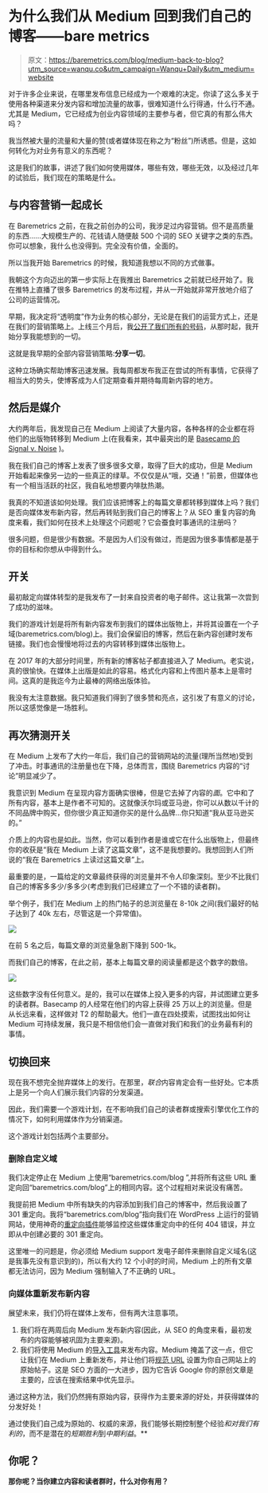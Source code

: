 # 为什么我们从 Medium 回到我们自己的博客——bare metrics

> 原文：<https://baremetrics.com/blog/medium-back-to-blog?utm_source=wanqu.co&utm_campaign=Wanqu+Daily&utm_medium=website>

对于许多企业来说，在哪里发布信息已经成为一个艰难的决定。你读了这么多关于使用各种渠道来分发内容和增加流量的故事，很难知道什么行得通，什么行不通。尤其是 Medium，它已经成为创业内容领域的主要参与者，但它真的有那么伟大吗？

我当然被大量的流量和大量的赞(或者媒体现在称之为“粉丝”)所诱惑。但是，这如何转化为对业务有意义的东西呢？

这是我们的故事，讲述了我们如何使用媒体，哪些有效，哪些无效，以及经过几年的试验后，我们现在的策略是什么。

## 与内容营销一起成长

在 Baremetrics 之前，在我之前创办的公司，我涉足过内容营销。但不是高质量的东西……大规模生产的、花钱请人随便敲 500 个词的 SEO 关键字之类的东西。你可以想象，我什么也没得到。完全没有价值，全面的。

所以当我开始 Baremetrics 的时候，我知道我想以不同的方式做事。

我朝这个方向迈出的第一步实际上在我推出 Baremetrics 之前就已经开始了。我在推特上直播了很多 Baremetrics 的发布过程，并从一开始就非常开放地介绍了公司的运营情况。

早期，我决定将“透明度”作为业务的核心部分，无论是在我们的运营方式上，还是在我们的营销策略上。上线三个月后，我[公开了我们所有的号码](https://baremetrics.com/blog/inside-our-financials-baremetrics-demo)，从那时起，我开始分享我能想到的一切。

这就是我早期的全部内容营销策略:**分享一切**。

这种立场确实帮助博客迅速发展。我每周都发布我正在尝试的所有事情，它获得了相当大的势头，使博客成为人们定期查看并期待每周新内容的地方。

## 然后是媒介

大约两年后，我发现自己在 Medium 上阅读了大量内容，各种各样的企业都在将他们的出版物转移到 Medium 上(在我看来，其中最突出的是 [Basecamp 的 Signal v. Noise](https://m.signalvnoise.com/signal-v-noise-moves-to-medium-c8083ce19686) )。

我在我们自己的博客上发表了很多很多文章，取得了巨大的成功，但是 Medium 开始看起来像另一边的一些真正的绿草。不仅仅是从“哦，交通！”前景，但媒体也有一个相当活跃的社区，我自私地想要内啡肽热潮。

我真的不知道该如何处理。我们应该把博客上的每篇文章都转移到媒体上吗？我们是否向媒体发布新内容，然后再转贴到我们自己的博客上？从 SEO 重复内容的角度来看，我们如何在技术上处理这个问题呢？它会蚕食时事通讯的注册吗？

很多问题，但是很少有数据。不是因为人们没有做过，而是因为很多事情都是基于你的目标和你想从中得到什么。

## 开关

最初敲定向媒体转型的是我发布了一封来自投资者的电子邮件。这让我第一次尝到了成功的滋味。

我们的游戏计划是将所有新内容发布到我们的媒体出版物上，并将其设置在一个子域(baremetrics.com/blog)上。我们会保留旧的博客，然后在新内容创建时发布链接。我们也会慢慢地将过去的内容转移到媒体出版物上。

在 2017 年的大部分时间里，所有新的博客帖子都直接进入了 Medium。老实说，真的很愉快。在媒体上出版是如此的容易。格式化内容和上传图片基本上是零时间。这真的是我迄今为止最棒的网络出版体验。

我没有太注意数据。我只知道我们得到了很多赞和亮点，这引发了有意义的讨论，所以这感觉像是一场胜利。

## 再次猜测开关

在 Medium 上发布了大约一年后，我们自己的营销网站的流量(理所当然地)受到了冲击。时事通讯的注册量也在下降，总体而言，围绕 Baremetrics 内容的“讨论”明显减少了。

我意识到 Medium 在呈现内容方面确实很棒，但是它去掉了内容的*面*。它中和了所有内容，基本上是作者不可知的。这就像沃尔玛或亚马逊，你可以从数以千计的不同品牌中购买，但你很少真正知道你买的是什么品牌…你只知道“我从亚马逊买的。”

介质上的内容也是如此。当然，你可以看到作者是谁或它在什么出版物上，但最终你的收获是“我在 Medium 上读了这篇文章”，这不是我想要的。我想回到人们所说的“我在 Baremetrics 上读过这篇文章”上。

最重要的是，一篇给定的文章最终获得的浏览量并不令人印象深刻。至少不比我们自己的博客多多少/多多少(考虑到我们已经建立了一个不错的读者群)。

举个例子，我们在 Medium 上的热门帖子的总浏览量在 8-10k 之间(我们最好的帖子达到了 40k 左右，尽管这是一个异常值)。

![](img/4cef210a14303b2d466867752a31e8e0.png)

在前 5 名之后，每篇文章的浏览量急剧下降到 500-1k。

而我们自己的博客，在此之前，基本上每篇文章的阅读量都是这个数字的数倍。

![](img/2d87c4db7094fb856e5469db3c0c4329.png)

这些数字没有任何意义。是的，我可以在媒体上投入更多的内容，并试图建立更多的读者群。Basecamp 的人经常在他们的内容上获得 25 万以上的浏览量。但是从长远来看，这样做对 T2 的帮助最大。他们一直在四处摸索，试图找出如何让 Medium 可持续发展，我只是不相信他们会一直做对我们和我们的业务最有利的事情。

## 切换回来

现在我不想完全抛弃媒体上的发行。在那里，*联合*内容肯定会有一些好处。它本质上是另一个向人们展示我们内容的分发渠道。

因此，我们需要一个游戏计划，在不影响我们自己的读者群或搜索引擎优化工作的情况下，如何利用媒体作为分销渠道。

这个游戏计划包括两个主要部分。

### 删除自定义域

我们决定停止在 Medium 上使用“baremetrics.com/blog ”,并将所有这些 URL 重定向回“baremetrics.com/blog”上的相同内容。这个过程相对来说没有痛苦。

我提前把 Medium 中所有缺失的内容添加到我们自己的博客中，然后我设置了 301 重定向。我将“baremetrics.com/blog”指向我们在 WordPress 上运行的营销网站，使用神奇的[重定向插件](https://redirection.me)能够监控这些媒体重定向中的任何 404 错误，并立即从中创建必要的 301 重定向。

这里唯一的问题是，你必须给 Medium support 发电子邮件来删除自定义域名(这是我事先没有意识到的)，所以有大约 12 个小时的时间，Medium 上的所有文章都无法访问，因为 Medium 强制输入了不正确的 URL。

### 向媒体重新发布新内容

展望未来，我们仍将在媒体上发布，但有两大注意事项。

1.  我们将在两周后向 Medium 发布新内容(因此，从 SEO 的角度来看，最初发布的内容能够被巩固为主要来源)。
2.  我们将使用 Medium 的[导入工具](https://medium.com/p/import)来发布内容。Medium 掩盖了这一点，但它让我们在 Medium 上重新发布，并让他们将[规范 URL](https://support.google.com/webmasters/answer/139066?hl=en) 设置为你自己网站上的原始帖子。这是 SEO 方面的一大进步，因为它告诉 Google 你的原创文章是主要的，应该在搜索结果中优先显示。

通过这种方法，我们仍然拥有原始内容，获得作为主要来源的好处，并获得媒体的分发好处！

通过使我们自己成为原始的、权威的来源，我们能够长期控制整个经验*和对我们有利的*，而不是潜在的*短期胜利*到*中期利益*。**

## **你呢？**

**那你呢？当你建立内容和读者群时，什么对你有用？**